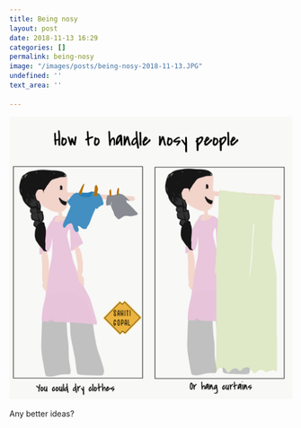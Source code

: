 ```yaml
---
title: Being nosy
layout: post
date: 2018-11-13 16:29
categories: []
permalink: being-nosy
image: "/images/posts/being-nosy-2018-11-13.JPG"
undefined: ''
text_area: ''

---
```

![](/images/posts/being-nosy-2018-11-13.JPG)

Any better ideas?